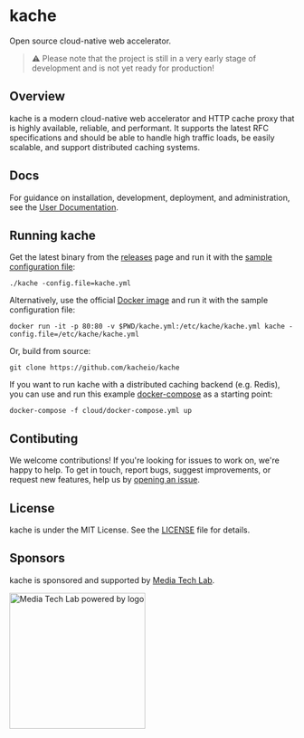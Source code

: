 # kache
Open source cloud-native web accelerator.

> :warning: Please note that the project is still in a very early stage of development and is not yet ready for production!

## Overview

kache is a modern cloud-native web accelerator and HTTP cache proxy that is highly available, reliable, and performant. It supports the latest RFC specifications and should be able to handle high traffic loads, be easily scalable, and support distributed caching systems. 

## Docs
For guidance on installation, development, deployment, and administration, see the [User Documentation](https://kacheio.github.io/docs/).

## Running kache

Get the latest binary from the [releases](https://github.com/kacheio/kache/releases) page and run it with the [sample configuration file](https://github.com/kacheio/kache/blob/main/kache.sample.yml):
```
./kache -config.file=kache.yml
```

Alternatively, use the official [Docker image](https://hub.docker.com/r/kacheio/kache) and run it with the sample configuration file:
```
docker run -it -p 80:80 -v $PWD/kache.yml:/etc/kache/kache.yml kache -config.file=/etc/kache/kache.yml 
````

Or, build from source:
```
git clone https://github.com/kacheio/kache
```

If you want to run kache with a distributed caching backend (e.g. Redis), you can use and run this example [docker-compose](https://github.com/kacheio/kache/blob/main/cloud/docker-compose.yml) as a starting point:

```
docker-compose -f cloud/docker-compose.yml up 
```

## Contibuting 

We welcome contributions! If you're looking for issues to work on, we're happy to help. To get in touch, report bugs, suggest improvements, or request new features, help us by [opening an issue](https://github.com/kacheio/kache/issues/new). 

## License
kache is under the MIT License. See the [LICENSE](https://github.com/kacheio/kache/blob/main/LICENSE) file for details.

## Sponsors
 
kache is sponsored and supported by [Media Tech Lab](https://github.com/media-tech-lab).

<a href="https://www.media-lab.de/en/programs/media-tech-lab">
    <img src="https://raw.githubusercontent.com/media-tech-lab/.github/main/assets/mtl-powered-by.png" width="240" title="Media Tech Lab powered by logo">
</a>
